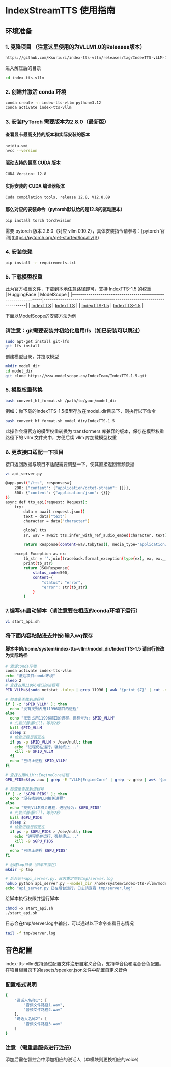 # IndexStreamTTS 使用指南

## 环境准备
### 1. 克隆项目 （注意这里使用的为VLLM1.0的Releases版本）
```bash 
https://github.com/Ksuriuri/index-tts-vllm/releases/tag/IndexTTS-vLLM-1.0
```
进入解压后的目录
```bash
cd index-tts-vllm
```

### 2. 创建并激活 conda 环境
```bash 
conda create -n index-tts-vllm python=3.12
conda activate index-tts-vllm
```

### 3. 安装PyTorch 需要版本为2.8.0（最新版）
#### 查看显卡最高支持的版本和实际安装的版本
```bash
nvidia-smi
nvcc --version
``` 
#### 驱动支持的最高 CUDA 版本
```bash
CUDA Version: 12.8
```
#### 实际安装的 CUDA 编译器版本
```bash
Cuda compilation tools, release 12.8, V12.8.89
```
#### 那么对应的安装命令（pytorch默认给的是12.8的驱动版本）
```bash
pip install torch torchvision
```
需要 pytorch 版本 2.8.0（对应 vllm 0.10.2），具体安装指令请参考：[pytorch 官网](https://pytorch.org/get-started/locally/]\)  

### 4. 安装依赖
```bash 
pip install -r requirements.txt
```

### 5. 下载模型权重
此为官方权重文件，下载到本地任意路径即可，支持 IndexTTS-1.5 的权重  
| HuggingFace                                                   | ModelScope                                                          |
|---------------------------------------------------------------|---------------------------------------------------------------------|
| [IndexTTS](https://huggingface.co/IndexTeam/Index-TTS)        | [IndexTTS](https://modelscope.cn/models/IndexTeam/Index-TTS)        |
| [IndexTTS-1.5](https://huggingface.co/IndexTeam/IndexTTS-1.5) | [IndexTTS-1.5](https://modelscope.cn/models/IndexTeam/IndexTTS-1.5) |

下面以ModelScope的安装方法为例  
### 请注意：git需要安装并初始化启用lfs（如已安装可以跳过）
```bash
sudo apt-get install git-lfs
git lfs install
```
创建模型目录，并拉取模型
```bash 
mkdir model_dir
cd model_dir
git clone https://www.modelscope.cn/IndexTeam/IndexTTS-1.5.git
```

### 5. 模型权重转换
```bash 
bash convert_hf_format.sh /path/to/your/model_dir
```
例如：你下载的IndexTTS-1.5模型存放在model_dir目录下，则执行以下命令
```bash
bash convert_hf_format.sh model_dir/IndexTTS-1.5
```
此操作会将官方的模型权重转换为 transformers 库兼容的版本，保存在模型权重路径下的 vllm 文件夹中，方便后续 vllm 库加载模型权重

### 6. 更改接口适配一下项目
接口返回数据与项目不适配需要调整一下，使其直接返回音频数据
```bash
vi api_server.py
```
```bash 
@app.post("/tts", responses={
    200: {"content": {"application/octet-stream": {}}},
    500: {"content": {"application/json": {}}}
})
async def tts_api(request: Request):
    try:
        data = await request.json()
        text = data["text"]
        character = data["character"]

        global tts
        sr, wav = await tts.infer_with_ref_audio_embed(character, text)

        return Response(content=wav.tobytes(), media_type="application/octet-stream")
        
    except Exception as ex:
        tb_str = ''.join(traceback.format_exception(type(ex), ex, ex.__traceback__))
        print(tb_str)
        return JSONResponse(
            status_code=500,
            content={
                "status": "error",
                "error": str(tb_str)
            }
        )
```

### 7.编写sh启动脚本（请注意要在相应的conda环境下运行）
```bash 
vi start_api.sh
```
### 将下面内容粘贴进去并按:输入wq保存  
#### 脚本中的/home/system/index-tts-vllm/model_dir/IndexTTS-1.5 请自行修改为实际路径
```bash
# 激活conda环境
conda activate index-tts-vllm 
echo "激活项目conda环境"
sleep 2
# 查找占用11996端口的进程号
PID_VLLM=$(sudo netstat -tulnp | grep 11996 | awk '{print $7}' | cut -d'/' -f1)

# 检查是否找到进程号
if [ -z "$PID_VLLM" ]; then
  echo "没有找到占用11996端口的进程"
else
  echo "找到占用11996端口的进程，进程号为: $PID_VLLM"
  # 先尝试普通kill，等待2秒
  kill $PID_VLLM
  sleep 2
  # 检查进程是否还在
  if ps -p $PID_VLLM > /dev/null; then
    echo "进程仍在运行，强制终止..."
    kill -9 $PID_VLLM
  fi
  echo "已终止进程 $PID_VLLM"
fi

# 查找占用VLLM::EngineCore进程
GPU_PIDS=$(ps aux | grep -E "VLLM|EngineCore" | grep -v grep | awk '{print $2}')

# 检查是否找到进程号
if [ -z "$GPU_PIDS" ]; then
  echo "没有找到VLLM相关进程"
else
  echo "找到VLLM相关进程，进程号为: $GPU_PIDS"
  # 先尝试普通kill，等待2秒
  kill $GPU_PIDS
  sleep 2
  # 检查进程是否还在
  if ps -p $GPU_PIDS > /dev/null; then
    echo "进程仍在运行，强制终止..."
    kill -9 $GPU_PIDS
  fi
  echo "已终止进程 $GPU_PIDS"
fi

# 创建tmp目录（如果不存在）
mkdir -p tmp

# 后台运行api_server.py，日志重定向到tmp/server.log
nohup python api_server.py --model_dir /home/system/index-tts-vllm/model_dir/IndexTTS-1.5 --port 11996 > tmp/server.log 2>&1 &
echo "api_server.py 已在后台运行，日志请查看 tmp/server.log"
```
给脚本执行权限并运行脚本
```bash 
chmod +x start_api.sh
./start_api.sh
```
日志会在tmp/server.log中输出，可以通过以下命令查看日志情况
```bash
tail -f tmp/server.log
```
## 音色配置
index-tts-vllm支持通过配置文件注册自定义音色，支持单音色和混合音色配置。  
在项目根目录下的assets/speaker.json文件中配置自定义音色
### 配置格式说明
```bash
{
    "说话人名称1": [
        "音频文件路径1.wav",
        "音频文件路径2.wav"
    ],
    "说话人名称2": [
        "音频文件路径3.wav"
    ]
}
```
### 注意 （需重启服务进行注册）
添加后需在智控台中添加相应的说话人（单模块则更换相应的voice）